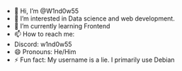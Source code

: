 - 👋 Hi, I’m @W1nd0w55
- 👀 I’m interested in Data science and web development.
- 🌱 I’m currently learning Frontend
- 📫 How to reach me:
-   Discord: w1nd0w55
- 😄 Pronouns: He/Him
- ⚡ Fun fact: My username is a lie. I primarily use Debian

<!---
W1nd0w55/W1nd0w55 is a ✨ special ✨ repository because its `README.md` (this file) appears on your GitHub profile.
You can click the Preview link to take a look at your changes.
--->

